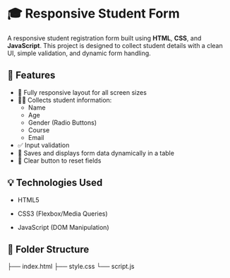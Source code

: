 # 🎓 Responsive Student Form

A responsive student registration form built using **HTML**, **CSS**, and **JavaScript**. This project is designed to collect student details with a clean UI, simple validation, and dynamic form handling.

## 📌 Features

- 📱 Fully responsive layout for all screen sizes  
- 🧑‍🎓 Collects student information:
  - Name
  - Age
  - Gender (Radio Buttons)
  - Course
  - Email
- ✅ Input validation
- 💾 Saves and displays form data dynamically in a table
- 🧹 Clear button to reset fields

## 💡 Technologies Used

- HTML5
  
- CSS3 (Flexbox/Media Queries)
  
- JavaScript (DOM Manipulation)


## 📁 Folder Structure

├── index.html
├── style.css
└── script.js
